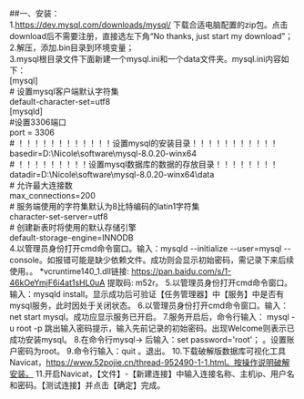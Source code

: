 ##一、安装：  
    1.https://dev.mysql.com/downloads/mysql/ 下载合适电脑配置的zip包。点击download后不需要注册，直接选左下角“No thanks, just start my download”；  
    2.解压，添加.bin目录到环境变量；  
    3.mysql根目录文件下面新建一个mysql.ini和一个data文件夹。mysql.ini内容如下：  
        [mysql]  
        # 设置mysql客户端默认字符集  
        default-character-set=utf8   
        [mysqld]  
        #设置3306端口  
        port = 3306   
        # ！！！！！！！！！！！！设置mysql的安装目录！！！！！！！！！！！  
        basedir=D:\Nicole\software\mysql-8.0.20-winx64  
        # ！！！！！！！！！设置mysql数据库的数据的存放目录！！！！！！！！  
        datadir=D:\Nicole\software\mysql-8.0.20-winx64\data  
        # 允许最大连接数  
        max_connections=200  
        # 服务端使用的字符集默认为8比特编码的latin1字符集  
        character-set-server=utf8  
        # 创建新表时将使用的默认存储引擎  
        default-storage-engine=INNODB  
    4.以管理员身份打开cmd命令窗口。输入：mysqld --initialize --user=mysql --console。如报错可能是缺少依赖文件。成功则会显示初始密码，需记录下来后续使用。。
       *vcruntime140_1.dll链接: https://pan.baidu.com/s/1-46kOeYmjF6i4at1sHL0uA 提取码: m52r。
    5.以管理员身份打开cmd命令窗口。输入：mysqld install。显示成功后可验证【任务管理器】中【服务】中是否有mysql服务，此时因处于关闭状态。
    6.以管理员身份打开cmd命令窗口。输入：net start mysql。成功应显示服务已开启。
    7.服务开启后，命令行输入： mysql -u root -p 跳出输入密码提示，输入先前记录的初始密码。出现Welcome则表示已成功安装mysql。
    8.在命令行mysql-> 后输入：set password='root'； 。设置账户密码为root。
    9.命令行输入：quit 。退出。
    10.下载破解版数据库可视化工具Navicat，https://www.52pojie.cn/thread-952490-1-1.html。按操作说明破解安装。
    11.开启Navicat，【文件】-【新建连接】中输入连接名称、主机ip、用户名和密码。【测试连接】并点击【确定】完成。
    

